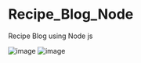 # Recipe_Blog_Node
Recipe Blog using Node js 


![image](https://user-images.githubusercontent.com/68848197/205890667-d0c8111e-17cf-45d4-bde3-eaf71d1ac600.png)
![image](https://user-images.githubusercontent.com/68848197/205891076-99874851-611b-45ee-b701-df8c60bdfd4b.png)
